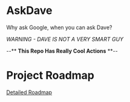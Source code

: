 # AskDave
Why ask Google, when you can ask Dave?

*WARNING - DAVE IS NOT A VERY SMART GUY*

--** **This Repo Has Really Cool Actions** **--

# Project Roadmap
[Detailed Roadmap](ROADMAP.md)
